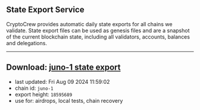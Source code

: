 ## State Export Service
CryptoCrew provides automatic daily state exports for all chains we validate. State export files can be used as genesis files and are a snapshot of the current blockchain state, including all validators, accounts, balances and delegations.

---
**Download: [juno-1 state export](https://dl-eu2.ccvalidators.com/SERVICE/juno/juno-1_export_18595689.json)**
---

- last updated: Fri Aug 09 2024 11:59:02
- chain id: `juno-1`
- export height: `18595689`
- use for: airdrops, local tests, chain recovery
